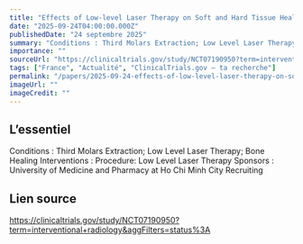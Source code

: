 ```yaml
---
title: "Effects of Low-level Laser Therapy on Soft and Hard Tissue Healing After Impacted Mandibular Third Molar Extraction"
date: "2025-09-24T04:00:00.000Z"
publishedDate: "24 septembre 2025"
summary: "Conditions : Third Molars Extraction; Low Level Laser Therapy; Bone Healing Interventions : Procedure: Low Level Laser Therapy Sponsors : University of Medicine and Pharmacy at Ho Chi Minh City Recruiting"
importance: ""
sourceUrl: "https://clinicaltrials.gov/study/NCT07190950?term=interventional+radiology&aggFilters=status%3A"
tags: ["France", "Actualité", "ClinicalTrials.gov — ta recherche"]
permalink: "/papers/2025-09-24-effects-of-low-level-laser-therapy-on-soft-and-hard-tissue-healing-after-impacted-mandibular-third-molar-extraction"
imageUrl: ""
imageCredit: ""
---
```


## L’essentiel

Conditions : Third Molars Extraction; Low Level Laser Therapy; Bone Healing Interventions : Procedure: Low Level Laser Therapy Sponsors : University of Medicine and Pharmacy at Ho Chi Minh City Recruiting

## Lien source

https://clinicaltrials.gov/study/NCT07190950?term=interventional+radiology&aggFilters=status%3A
